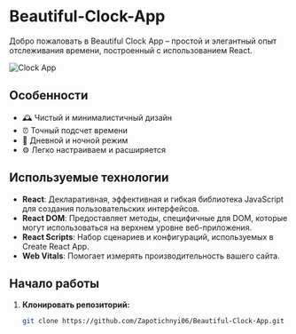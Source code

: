 # Beautiful-Clock-App

Добро пожаловать в Beautiful Clock App – простой и элегантный опыт отслеживания времени, построенный с использованием React.

![Clock App](./путь/к/скриншоту.png)

## Особенности

- 🕰️ Чистый и минималистичный дизайн
- ⏰ Точный подсчет времени
- 🌙 Дневной и ночной режим
- ⚙️ Легко настраиваем и расширяется

## Используемые технологии

- **React**: Декларативная, эффективная и гибкая библиотека JavaScript для создания пользовательских интерфейсов.
- **React DOM**: Предоставляет методы, специфичные для DOM, которые могут использоваться на верхнем уровне веб-приложения.
- **React Scripts**: Набор сценариев и конфигураций, используемых в Create React App.
- **Web Vitals**: Помогает измерять производительность вашего сайта.

## Начало работы

1. **Клонировать репозиторий:**
   ```bash
   git clone https://github.com/Zapotichnyi06/Beautiful-Clock-App.git
